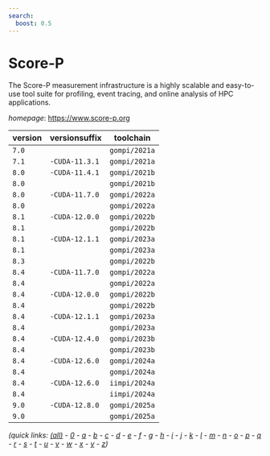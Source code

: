 ```yaml
---
search:
  boost: 0.5
---
```

# Score-P

The Score-P measurement infrastructure is a highly scalable and easy-to-use  tool suite for profiling, event tracing, and online analysis of HPC  applications.

*homepage*: <https://www.score-p.org>

version | versionsuffix | toolchain
--------|---------------|----------
``7.0`` |  | ``gompi/2021a``
``7.1`` | ``-CUDA-11.3.1`` | ``gompi/2021a``
``8.0`` | ``-CUDA-11.4.1`` | ``gompi/2021b``
``8.0`` |  | ``gompi/2021b``
``8.0`` | ``-CUDA-11.7.0`` | ``gompi/2022a``
``8.0`` |  | ``gompi/2022a``
``8.1`` | ``-CUDA-12.0.0`` | ``gompi/2022b``
``8.1`` |  | ``gompi/2022b``
``8.1`` | ``-CUDA-12.1.1`` | ``gompi/2023a``
``8.1`` |  | ``gompi/2023a``
``8.3`` |  | ``gompi/2022b``
``8.4`` | ``-CUDA-11.7.0`` | ``gompi/2022a``
``8.4`` |  | ``gompi/2022a``
``8.4`` | ``-CUDA-12.0.0`` | ``gompi/2022b``
``8.4`` |  | ``gompi/2022b``
``8.4`` | ``-CUDA-12.1.1`` | ``gompi/2023a``
``8.4`` |  | ``gompi/2023a``
``8.4`` | ``-CUDA-12.4.0`` | ``gompi/2023b``
``8.4`` |  | ``gompi/2023b``
``8.4`` | ``-CUDA-12.6.0`` | ``gompi/2024a``
``8.4`` |  | ``gompi/2024a``
``8.4`` | ``-CUDA-12.6.0`` | ``iimpi/2024a``
``8.4`` |  | ``iimpi/2024a``
``9.0`` | ``-CUDA-12.8.0`` | ``gompi/2025a``
``9.0`` |  | ``gompi/2025a``


*(quick links: [(all)](../index.md) - [0](../0/index.md) - [a](../a/index.md) - [b](../b/index.md) - [c](../c/index.md) - [d](../d/index.md) - [e](../e/index.md) - [f](../f/index.md) - [g](../g/index.md) - [h](../h/index.md) - [i](../i/index.md) - [j](../j/index.md) - [k](../k/index.md) - [l](../l/index.md) - [m](../m/index.md) - [n](../n/index.md) - [o](../o/index.md) - [p](../p/index.md) - [q](../q/index.md) - [r](../r/index.md) - [s](../s/index.md) - [t](../t/index.md) - [u](../u/index.md) - [v](../v/index.md) - [w](../w/index.md) - [x](../x/index.md) - [y](../y/index.md) - [z](../z/index.md))*

